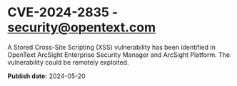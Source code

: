 # CVE-2024-2835 - security@opentext.com

A Stored Cross-Site Scripting (XSS) vulnerability has been identified in OpenText ArcSight Enterprise Security Manager and ArcSight Platform. The vulnerability could be remotely exploited.

**Publish date:** 2024-05-20
